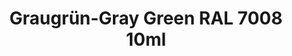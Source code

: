 ---
layout: product
title: "Graugrün-Gray Green RAL 7008 10ml"
price: "330" 
desc: "Nitro 10mL"
img_path: "/assets/img/RC053.webp"
brand: "AK "
available: true
special_offer: false
new: false
soon: false
cat: "020000"
subcat: "020200"
subsubcat: "020201"
sifra: "RC053"
popular: false
---
